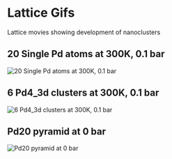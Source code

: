 # Lattice Gifs
Lattice movies showing development of nanoclusters

## 20 Single Pd atoms at 300K, 0.1 bar
![20 Single Pd atoms at 300K, 0.1 bar](/Simulation_Results_Graphics/Lattice_gifs/S20_300_e-1.gif)

## 6 Pd4_3d clusters at 300K, 0.1 bar
![6 Pd4_3d clusters at 300K, 0.1 bar](/Simulation_Results_Graphics/Lattice_gifs/Pd4_3d_x6_300K_e-1.gif)

## Pd20 pyramid at 0 bar
![Pd20 pyramid at 0 bar](/Simulation_Results_Graphics/Lattice_gifs/pyramid_Pdonly.gif)
